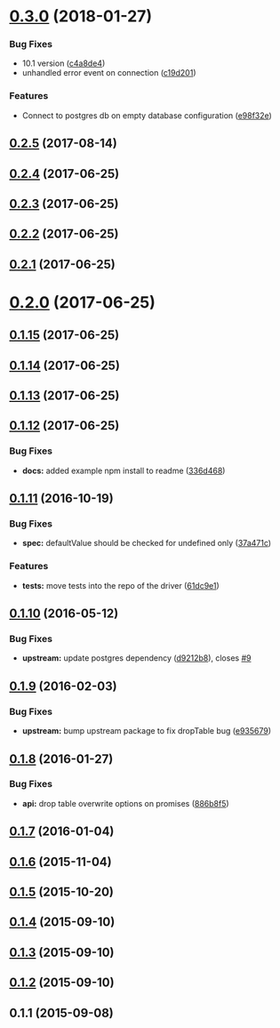 <a name="0.3.0"></a>
# [0.3.0](https://github.com/db-migrate/pg/compare/v0.2.5...v0.3.0) (2018-01-27)


### Bug Fixes

* 10.1 version ([c4a8de4](https://github.com/db-migrate/pg/commit/c4a8de4))
* unhandled error event on connection ([c19d201](https://github.com/db-migrate/pg/commit/c19d201))


### Features

* Connect to postgres db on empty database configuration ([e98f32e](https://github.com/db-migrate/pg/commit/e98f32e))



<a name="0.2.5"></a>
## [0.2.5](https://github.com/db-migrate/pg/compare/v0.2.4...v0.2.5) (2017-08-14)



<a name="0.2.4"></a>
## [0.2.4](https://github.com/db-migrate/pg/compare/v0.2.3...v0.2.4) (2017-06-25)



<a name="0.2.3"></a>
## [0.2.3](https://github.com/db-migrate/pg/compare/v0.2.2...v0.2.3) (2017-06-25)



<a name="0.2.2"></a>
## [0.2.2](https://github.com/db-migrate/pg/compare/v0.2.1...v0.2.2) (2017-06-25)



<a name="0.2.1"></a>
## [0.2.1](https://github.com/db-migrate/pg/compare/v0.2.0...v0.2.1) (2017-06-25)



<a name="0.2.0"></a>
# [0.2.0](https://github.com/db-migrate/pg/compare/v0.1.15...v0.2.0) (2017-06-25)



<a name="0.1.15"></a>
## [0.1.15](https://github.com/db-migrate/pg/compare/v0.1.14...v0.1.15) (2017-06-25)



<a name="0.1.14"></a>
## [0.1.14](https://github.com/db-migrate/pg/compare/v0.1.13...v0.1.14) (2017-06-25)



<a name="0.1.13"></a>
## [0.1.13](https://github.com/db-migrate/pg/compare/v0.1.12...v0.1.13) (2017-06-25)



<a name="0.1.12"></a>
## [0.1.12](https://github.com/db-migrate/pg/compare/v0.1.11...v0.1.12) (2017-06-25)


### Bug Fixes

* **docs:** added example npm install to readme ([336d468](https://github.com/db-migrate/pg/commit/336d468))



<a name="0.1.11"></a>
## [0.1.11](https://github.com/db-migrate/pg/compare/v0.1.10...v0.1.11) (2016-10-19)


### Bug Fixes

* **spec:** defaultValue should be checked for undefined only ([37a471c](https://github.com/db-migrate/pg/commit/37a471c))


### Features

* **tests:** move tests into the repo of the driver ([61dc9e1](https://github.com/db-migrate/pg/commit/61dc9e1))



<a name="0.1.10"></a>
## [0.1.10](https://github.com/db-migrate/pg/compare/v0.1.9...v0.1.10) (2016-05-12)


### Bug Fixes

* **upstream:** update postgres dependency ([d9212b8](https://github.com/db-migrate/pg/commit/d9212b8)), closes [#9](https://github.com/db-migrate/pg/issues/9)



<a name="0.1.9"></a>
## [0.1.9](https://github.com/db-migrate/pg/compare/v0.1.8...v0.1.9) (2016-02-03)


### Bug Fixes

* **upstream:** bump upstream package to fix dropTable bug ([e935679](https://github.com/db-migrate/pg/commit/e935679))



<a name="0.1.8"></a>
## [0.1.8](https://github.com/db-migrate/pg/compare/v0.1.7...v0.1.8) (2016-01-27)


### Bug Fixes

* **api:** drop table overwrite options on promises ([886b8f5](https://github.com/db-migrate/pg/commit/886b8f5))



<a name="0.1.7"></a>
## [0.1.7](https://github.com/db-migrate/pg/compare/v0.1.6...v0.1.7) (2016-01-04)



<a name="0.1.6"></a>
## [0.1.6](https://github.com/db-migrate/pg/compare/v0.1.5...v0.1.6) (2015-11-04)



<a name="0.1.5"></a>
## [0.1.5](https://github.com/db-migrate/pg/compare/v0.1.4...v0.1.5) (2015-10-20)



<a name="0.1.4"></a>
## [0.1.4](https://github.com/db-migrate/pg/compare/v0.1.3...v0.1.4) (2015-09-10)



<a name="0.1.3"></a>
## [0.1.3](https://github.com/db-migrate/pg/compare/v0.1.2...v0.1.3) (2015-09-10)



<a name="0.1.2"></a>
## [0.1.2](https://github.com/db-migrate/pg/compare/v0.1.1...v0.1.2) (2015-09-10)



<a name="0.1.1"></a>
## 0.1.1 (2015-09-08)



